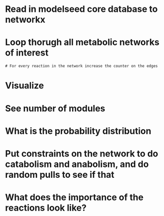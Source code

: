 # Read in modelseed core database to networkx

# Loop thorugh all metabolic networks of interest
    # For every reaction in the network increase the counter on the edges

# Visualize

# See number of modules

# What is the probability distribution

# Put constraints on the network to do catabolism and anabolism, and do random pulls to see if that 

# What does the importance of the reactions look like?
